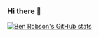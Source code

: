 ### Hi there 👋

[![Ben Robson's GitHub stats](https://github-readme-stats.vercel.app/api?username=benrobson)](https://github.com/anuraghazra/github-readme-stats)

<!--
**benrobson/benrobson** is a ✨ _special_ ✨ repository because its `README.md` (this file) appears on your GitHub profile.

Here are some ideas to get you started:

- 🔭 I’m currently working on ...
- 🌱 I’m currently learning ...
- 👯 I’m looking to collaborate on ...
- 🤔 I’m looking for help with ...
- 💬 Ask me about ...
- 📫 How to reach me: ...
- 😄 Pronouns: ...
- ⚡ Fun fact: ...
-->

